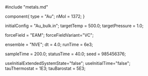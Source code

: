 #include "metals.md"


component{
  type = "Au";
  nMol = 1372;
}

initialConfig = "Au_bulk.in";
targetTemp = 500.0;
targetPressure = 1.0;

forceField = "EAM";
forceFieldVariant="VC";

ensemble = "NVE";
dt = 4.0;
runTime = 6e3;


sampleTime = 200.0;
statusTime = 40.0;
seed = 985456376;

useInitialExtendedSystemState="false";
useInitialTime="false";
tauThermostat = 1E3;
tauBarostat = 5E3;
